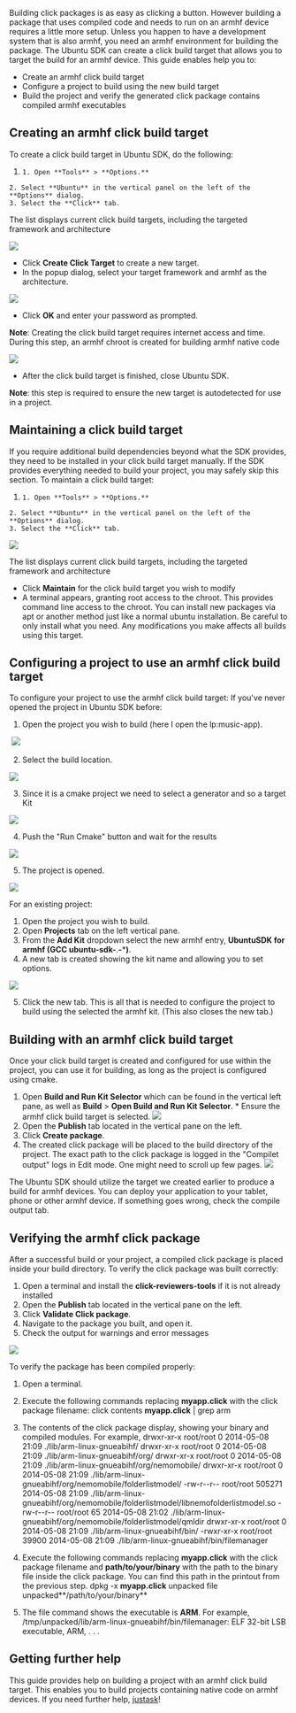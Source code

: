 





Building click packages is as easy as clicking a button. However building a
package that uses compiled code and needs to run on an armhf device requires a
little more setup. Unless you happen to have a development system that is also
armhf, you need an armhf environment for building the package. The Ubuntu SDK
can create a click build target that allows you to target the build for an
armhf device. This guide enables help you to:

  * Create an armhf click build target
  * Configure a project to build using the new build target
  * Build the project and verify the generated click package contains compiled armhf executables

## Creating an armhf click build target

To create a click build target in Ubuntu SDK, do the following:

  1.     1. Open **Tools** > **Options.**
    2. Select **Ubuntu** in the vertical panel on the left of the **Options** dialog.
    3. Select the **Click** tab.

The list displays current click build targets, including the targeted
framework and architecture

![](/static/devportal_uploaded/cf7c26de-82dd-4f6e-aed7-84bf1ab29f2e-cms_page_media/36/sdk-options-dialog-with-chroots.png)

  * Click **Create Click Target** to create a new target.
  * In the popup dialog, select your target framework and armhf as the architecture.

![](/static/devportal_uploaded/6f2d2c02-cd2d-4332-ba93-45728d703789-cms_page_media/36/sdk-create-click-chroot-dialog.png)

  * Click **OK** and enter your password as prompted.

**Note**: Creating the click build target requires internet access and time. During this step, an armhf chroot is created for building armhf native code

![](/static/devportal_uploaded/910bd81a-2dfe-4600-b0b5-bd2bac013476-cms_page_media/36/chroot-setup.png)

  * After the click build target is finished, close Ubuntu SDK.

**Note**: this step is required to ensure the new target is autodetected for use in a project.

## Maintaining a click build target

If you require additional build dependencies beyond what the SDK provides,
they need to be installed in your click build target manually. If the SDK
provides everything needed to build your project, you may safely skip this
section. To maintain a click build target:

  1.     1. Open **Tools** > **Options.**
    2. Select **Ubuntu** in the vertical panel on the left of the **Options** dialog.
    3. Select the **Click** tab.

![](/static/devportal_uploaded/0664c1a8-d29d-4f84-966d-d7a4238e1273-cms_page_media/36/sdk-options-dialog-with-chroots.png)

The list displays current click build targets, including the targeted
framework and architecture

  * Click **Maintain** for the click build target you wish to modify
  * A terminal appears, granting root access to the chroot. This provides command line access to the chroot. You can install new packages via apt or another method just like a normal ubuntu installation. Be careful to only install what you need. Any modifications you make affects all builds using this target.

## Configuring a project to use an armhf click build target

To configure your project to use the armhf click build target: If you've never
opened the project in Ubuntu SDK before:

1. Open the project you wish to build (here I open the lp:music-app).​

​ ![](/static/devportal_uploaded/0a7cf0fe-652b-448a-81db-f28c5e7fba4c-cms_page_media/36/sdk-open-music-app.png)

2. Select the build location.​

![](/static/devportal_uploaded/f390733c-c282-4555-9493-f02a3525f78a-cms_page_media/36/sdk-select-build-location.png)

3. Since it is a cmake project we need to select a generator and so a target
Kit

![](/static/devportal_uploaded/fa524bb2-df56-4791-808d-ac2e04128281-cms_page_media/36/sdk-cmake-wizzard-select-generator.png)

4. Push the "Run Cmake" button and wait for the results

![](/static/devportal_uploaded/1236a3b4-5345-401a-b856-e37f314b30e7-cms_page_media/36/sdk-cmake-wizzard-cmake-done.png)

5. The project is opened.

![](/static/devportal_uploaded/ca41ae67-27ff-46a0-914f-042182f3e3b4-cms_page_media/36/sdk-open-project.png)

For an existing project:

  1. Open the project you wish to build.
  2. Open **Projects** tab on the left vertical pane.
  3. From the **Add Kit** dropdown select the new armhf entry, **UbuntuSDK for armhf (GCC ubuntu-sdk-**.**-*****)**.
  4. A new tab is created showing the kit name and allowing you to set options.

![](/static/devportal_uploaded/b41d0a15-b4fa-405f-85ef-d25483856807-cms_page_media/36/x-build-addkit1-edit.png)

  5. Click the new tab. This is all that is needed to configure the project to build using the selected the armhf kit. (This also closes the new tab.)

## Building with an armhf click build target

Once your click build target is created and configured for use within the
project, you can use it for building, as long as the project is configured
using cmake.

  1. Open **Build and Run Kit Selector** which can be found in the vertical left pane, as well as **Build** > **Open Build and Run Kit Selector**. 
    * Ensure the armhf click build target is selected. ![](/static/devportal_uploaded/de9730e8-5d7c-469e-8ef0-7f498361b961-cms_page_media/36/sdk-select-armhf-target.png)
  2. Open the **Publish** tab located in the vertical pane on the left.
  3. Click **Create package**.
  4. The created click package will be placed to the build directory of the project. The exact path to the click package is logged in the "Compilet output" logs in Edit mode. One might need to scroll up few pages. ![](/static/devportal_uploaded/b5d7d2bf-2fcd-479c-a8ef-c28b54bf8616-cms_page_media/36/sdk-click-package-completed.png)

The Ubuntu SDK should utilize the target we created earlier to produce a build
for armhf devices. You can deploy your application to your tablet, phone or
other armhf device. If something goes wrong, check the compile output tab.

## Verifying the armhf click package

After a successful build or your project, a compiled click package is placed
inside your build directory. To verify the click package was built correctly:

  1. Open a terminal and install the **click-reviewers-tools** if it is not already installed
  2. Open the **Publish** tab located in the vertical pane on the left.
  3. Click **Validate Click package**.
  4. Navigate to the package you built, and open it.
  5. Check the output for warnings and error messages

![](/static/devportal_uploaded/f42d1902-189e-40ec-a2c5-9b4431e558f3-cms_page_media/36/validate-click.png)

To verify the package has been compiled properly:

  1. Open a terminal.
  2. Execute the following commands replacing **myapp.click** with the click package filename: 
    click contents **myapp.click** | grep arm

  3. The contents of the click package display, showing your binary and compiled modules. For example, 
    drwxr-xr-x root/root         0 2014-05-08 21:09 ./lib/arm-linux-gnueabihf/
    drwxr-xr-x root/root         0 2014-05-08 21:09 ./lib/arm-linux-gnueabihf/org/
    drwxr-xr-x root/root         0 2014-05-08 21:09 ./lib/arm-linux-gnueabihf/org/nemomobile/
    drwxr-xr-x root/root         0 2014-05-08 21:09 ./lib/arm-linux-gnueabihf/org/nemomobile/folderlistmodel/
    -rw-r--r-- root/root    505271 2014-05-08 21:09 ./lib/arm-linux-gnueabihf/org/nemomobile/folderlistmodel/libnemofolderlistmodel.so
    -rw-r--r-- root/root        65 2014-05-08 21:02 ./lib/arm-linux-gnueabihf/org/nemomobile/folderlistmodel/qmldir
    drwxr-xr-x root/root         0 2014-05-08 21:09 ./lib/arm-linux-gnueabihf/bin/
    -rwxr-xr-x root/root     39900 2014-05-08 21:09 ./lib/arm-linux-gnueabihf/bin/filemanager

  4. Execute the following commands replacing **myapp.click** with the click package filename and **path/to/your/binary** with the path to the binary file inside the click package. You can find this path in the printout from the previous step. 
    dpkg -x **myapp.click** unpacked
    file unpacked**/path/to/your/binary**

  5. The file command shows the executable is **ARM**. For example, 
    /tmp/unpacked/lib/arm-linux-gnueabihf/bin/filemanager: ELF 32-bit LSB  executable, ARM, . . .

## Getting further help

This guide provides help on building a project with an armhf click build
target. This enables you to build projects containing native code on armhf
devices. If you need further help, [justask](http://www.askubuntu.com/questions/ask?tags=application-development)!





